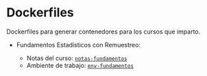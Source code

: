 # Dockerfiles 
Dockerfiles para generar contenedores para los cursos que imparto.

- Fundamentos Estadísticos con Remuestreo: 

  - Notas del curso: [`notas-fundamentos`](https://github.com/agarbuno/dockerfiles/tree/master/notas-fundamentos)
  - Ambiente de trabajo: [`env-fundamentos`](https://github.com/agarbuno/dockerfiles/tree/master/env-fundamentos)
